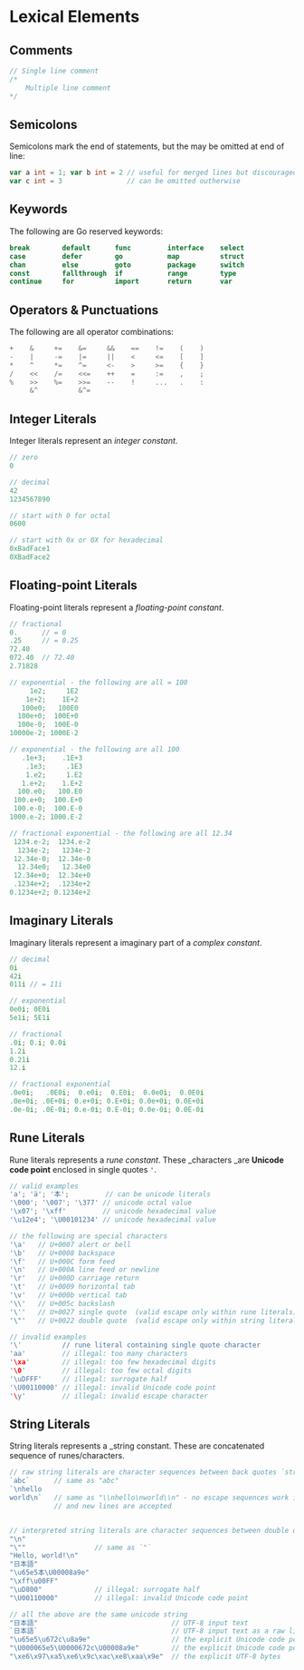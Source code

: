 # Lexical Elements

## Comments

```go
// Single line comment
/* 
    Multiple line comment
*/
```

## Semicolons

Semicolons mark the end of statements, but the may be omitted at end of line:

```go
var a int = 1; var b int = 2 // useful for merged lines but discouraged
var c int = 3                // can be omitted outherwise
```

## Keywords

The following are Go reserved keywords:

```go
break        default      func         interface    select
case         defer        go           map          struct
chan         else         goto         package      switch
const        fallthrough  if           range        type
continue     for          import       return       var
```

## Operators & Punctuations

The following are all operator combinations:

```go
+    &     +=    &=     &&    ==    !=    (    )
-    |     -=    |=     ||    <     <=    [    ]
*    ^     *=    ^=     <-    >     >=    {    }
/    <<    /=    <<=    ++    =     :=    ,    ;
%    >>    %=    >>=    --    !     ...   .    :
     &^          &^=
```

## Integer Literals

Integer literals represent an _integer constant_.

```go
// zero
0

// decimal
42
1234567890

// start with 0 for octal
0600

// start with 0x or 0X for hexadecimal       
0xBadFace1
0XBadFace2
```

## Floating-point Literals

Floating-point literals represent a _floating-point constant_.

```go
// fractional
0.      // = 0
.25     // = 0.25
72.40
072.40  // 72.40
2.71828

// exponential - the following are all = 100
     1e2;     1E2
    1e+2;    1E+2
   100e0;   100E0
  100e+0;  100E+0
  100e-0;  100E-0
10000e-2; 1000E-2

// exponential - the following are all 100
   .1e+3;    .1E+3
    .1e3;     .1E3
    1.e2;     1.E2
   1.e+2;    1.E+2
  100.e0;   100.E0
 100.e+0;  100.E+0
 100.e-0;  100.E-0
1000.e-2; 1000.E-2

// fractional exponential - the following are all 12.34
 1234.e-2;  1234.e-2
  1234e-2;   1234e-2
 12.34e-0;  12.34e-0
  12.34e0;   12.34e0
 12.34e+0;  12.34e+0
 .1234e+2;  .1234e+2
0.1234e+2; 0.1234e+2
```

## Imaginary Literals

Imaginary literals represent a imaginary part of a _complex constant_.

```go
// decimal
0i
42i
011i // = 11i

// exponential
0e0i; 0E0i
5e1i; 5E1i

// fractional     
.0i; 0.i; 0.0i
1.2i
0.21i
12.i

// fractional exponential
.0e0i;   .0E0i;  0.e0i;  0.E0i;  0.0e0i;  0.0E0i
.0e+0i; .0E+0i; 0.e+0i; 0.E+0i; 0.0e+0i; 0.0E+0i
.0e-0i; .0E-0i; 0.e-0i; 0.E-0i; 0.0e-0i; 0.0E-0i
```

## Rune Literals

Rune literals represents a _rune constant_. These \_characters \_are **Unicode code point** enclosed in single quotes `'`.

```go
// valid examples
'a'; 'ä'; '本';         // can be unicode literals
'\000'; '\007'; '\377' // unicode octal value
'\x07'; '\xff'         // unicode hexadecimal value
'\u12e4'; '\U00101234' // unicode hexadecimal value

// the following are special characters
'\a'   // U+0007 alert or bell
'\b'   // U+0008 backspace
'\f'   // U+000C form feed
'\n'   // U+000A line feed or newline
'\r'   // U+000D carriage return
'\t'   // U+0009 horizontal tab
'\v'   // U+000b vertical tab
'\\'   // U+005c backslash
'\''   // U+0027 single quote  (valid escape only within rune literals)
'\"'   // U+0022 double quote  (valid escape only within string literals)

// invalid examples
'\'          // rune literal containing single quote character
'aa'         // illegal: too many characters
'\xa'        // illegal: too few hexadecimal digits
'\0'         // illegal: too few octal digits
'\uDFFF'     // illegal: surrogate half
'\U00110000' // illegal: invalid Unicode code point
'\y'         // illegal: invalid escape character
```

## String Literals

String literals represents a \_string constant. These are concatenated sequence of runes/characters.

```go
// raw string literals are character sequences between back quotes `string`
`abc`      // same as "abc"
`\nhello
world\n`   // same as "\\nhello\nworld\\n" - no escape sequences work in raw strings literals 
           // and new lines are accepted


// interpreted string literals are character sequences between double quotes "string"
"\n"
"\""                 // same as `"`
"Hello, world!\n"
"日本語"
"\u65e5本\U00008a9e"
"\xff\u00FF"
"\uD800"             // illegal: surrogate half
"\U00110000"         // illegal: invalid Unicode code point

// all the above are the same unicode string
"日本語"                                 // UTF-8 input text
`日本語`                                 // UTF-8 input text as a raw literal
"\u65e5\u672c\u8a9e"                    // the explicit Unicode code points
"\U000065e5\U0000672c\U00008a9e"        // the explicit Unicode code points
"\xe6\x97\xa5\xe6\x9c\xac\xe8\xaa\x9e"  // the explicit UTF-8 bytes
```



